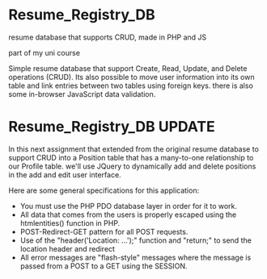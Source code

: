 # Resume_Registry_DB
resume database that supports CRUD, made in PHP and JS

part of my uni course

Simple resume database that support Create, Read, Update, and Delete operations (CRUD). 
Its also possible to move user information into its own table and link entries between two tables using foreign keys. there is also some in-browser JavaScript data validation.


# Resume_Registry_DB UPDATE

In this next assignment that extended from the original resume database to support CRUD into a Position table that has a many-to-one relationship to our Profile table.
we'll use JQuery to dynamically add and delete positions in the add and edit user interface.


      
      
Here are some general specifications for this application:

   - You must use the PHP PDO database layer in order for it to work.
   - All data that comes from the users is properly escaped using the htmlentities() function in PHP.
   - POST-Redirect-GET pattern for all POST requests.
   - Use of the "header('Location: ...');" function and "return;" to send the location header and redirect
   - All error messages are "flash-style" messages where the message is passed from a POST to a GET using the SESSION.
